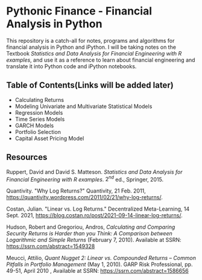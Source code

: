 # Pythonic Finance - Financial Analysis in Python

This repository is a catch-all for notes, programs and algorithms for financial analysis in Python and iPython. I will be taking notes on the Textbook _Statistics and Data Analysis for Financial Engineering with R examples_, and use it as a reference to learn about financial engineering and translate it into Python code and iPython notebooks.

## Table of Contents(Links will be added later)

- Calculating Returns
- Modeling Univariate and Multivariate Statistical Models
- Regression Models
- Time Series Models
- GARCH Models
- Portfolio Selection
- Capital Asset Pricing Model

## Resources

Ruppert, David and David S. Matteson. _Statistics and Data Analysis for Financial Engineering with R examples_. $2^{nd}$ ed., Springer, 2015.

Quantivity. "Why Log Returns?" Quantivity, 21 Feb. 2011, https://quantivity.wordpress.com/2011/02/21/why-log-returns/.

Costan, Julian. "Linear vs. Log Returns." Decentralized Meta-Learning, 14 Sept. 2021, https://blog.costan.ro/post/2021-09-14-linear-log-returns/.

Hudson, Robert and Gregoriou, Andros, _Calculating and Comparing Security Returns is Harder than you Think: A Comparison between Logarithmic and Simple Returns_ (February 7, 2010). Available at SSRN: https://ssrn.com/abstract=1549328

Meucci, Attilio, _Quant Nugget 2: Linear vs. Compounded Returns – Common Pitfalls in Portfolio Management_ (May 1, 2010). GARP Risk Professional, pp. 49-51, April 2010 , Available at SSRN: https://ssrn.com/abstract=1586656 
